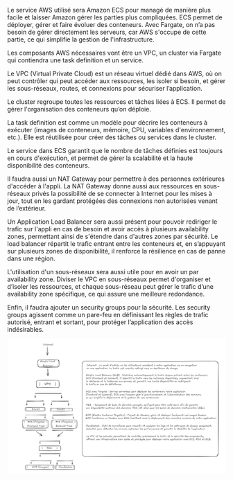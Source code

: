 Le service AWS utilisé sera Amazon ECS pour managé de manière plus facile et laisser Amazon gérer les parties plus compliquées. ECS permet de déployer, gérer et faire évoluer des conteneurs. Avec Fargate, on n’a pas besoin de gérer directement les serveurs, car AWS s'occupe de cette partie, ce qui simplifie la gestion de l'infrastructure.

Les composants AWS nécessaires vont être un VPC, un cluster via Fargate qui contiendra une task definition et un service.

Le VPC (Virtual Private Cloud) est un réseau virtuel dédié dans AWS, où on peut contrôler qui peut accéder aux ressources, les isoler si besoin, et gérer les sous-réseaux, routes, et connexions pour sécuriser l’application.

Le cluster regroupe toutes les ressources et tâches liées à ECS. Il permet de gérer l'organisation des conteneurs qu’on déploie.

La task definition est comme un modèle pour décrire les conteneurs à exécuter (images de conteneurs, mémoire, CPU, variables d'environnement, etc.). Elle est réutilisée pour créer des tâches ou services dans le cluster.

Le service dans ECS garantit que le nombre de tâches définies est toujours en cours d'exécution, et permet de gérer la scalabilité et la haute disponibilité des conteneurs.

Il faudra aussi un NAT Gateway pour permettre à des personnes extérieures d'accéder à l'appli. La NAT Gateway donne aussi aux ressources en sous-réseaux privés la possibilité de se connecter à Internet pour les mises à jour, tout en les gardant protégées des connexions non autorisées venant de l’extérieur.

Un Application Load Balancer sera aussi présent pour pouvoir rediriger le trafic sur l'appli en cas de besoin et avoir accès à plusieurs availability zones, permettant ainsi de s'étendre dans d'autres zones par sécurité. Le load balancer répartit le trafic entrant entre les conteneurs et, en s’appuyant sur plusieurs zones de disponibilité, il renforce la résilience en cas de panne dans une région.

L'utilisation d'un sous-réseaux sera aussi utile pour en avoir un par availability zone. Diviser le VPC en sous-réseaux permet d'organiser et d’isoler les ressources, et chaque sous-réseau peut gérer le trafic d’une availability zone spécifique, ce qui assure une meilleure redondance.

Enfin, il faudra ajouter un security groups pour la sécurité. Les security groups agissent comme un pare-feu en définissant les règles de trafic autorisé, entrant et sortant, pour protéger l’application des accès indésirables.

![image du schéma](image_foad.png)
